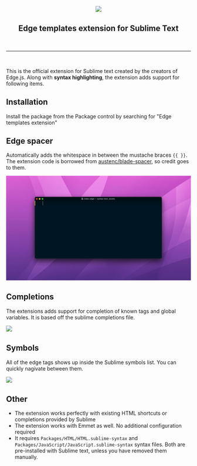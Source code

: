 <div align="center">
  <img src="./assets/banner-min.jpg" />
</div>
<div align="center">
  <h2> Edge templates extension for Sublime Text </h2>
</div>

<br />
<hr />
<br />

This is the official extension for Sublime text created by the creators of Edge.js. Along with **syntax highlighting**, the extension adds support for following items.

## Installation
Install the package from the Package control by searching for "Edge templates extension"

## Edge spacer
Automatically adds the whitespace in between the mustache braces `{{ }}`. The extension code is borrowed from [austenc/blade-spacer](https://github.com/austenc/blade-spacer), so credit goes to them.

![](./assets/edge-spacer.gif)

## Completions
The extensions adds support for completion of known tags and global variables. It is based off the sublime completions file.

![](./assets/autocomplete-min.jpg)

## Symbols
All of the edge tags shows up inside the Sublime symbols list. You can quickly nagivate between them.

![](./assets/symbols-min.jpg)

## Other
- The extension works perfectly with existing HTML shortcuts or completions provided by Sublime
- The extension works with Emmet as well. No additional configuration required
- It requires `Packages/HTML/HTML.sublime-syntax` and `Packages/JavaScript/JavaScript.sublime-syntax` syntax files. Both are pre-installed with Sublime text, unless you have removed them manually.
